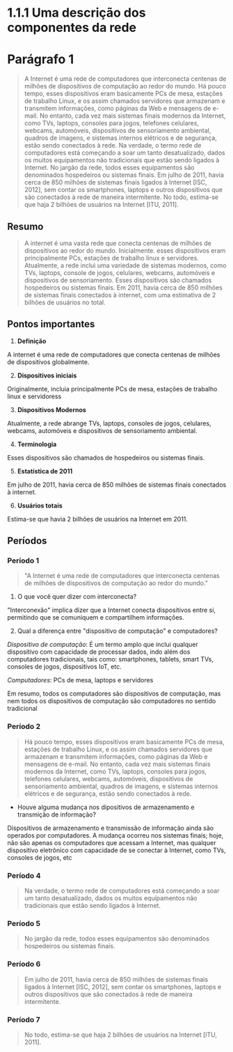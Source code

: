 # 1.1.1 Uma descrição dos componentes da rede

# Parágrafo 1

> A Internet é uma rede de computadores que interconecta centenas de milhões de dispositivos de computação ao redor do mundo. Há pouco tempo, esses dispositivos eram basicamente PCs de mesa, estações de trabalho Linux, e os assim chamados servidores que armazenam e transmitem informações, como páginas da Web e mensagens de e-mail. No entanto, cada vez mais sistemas finais modernos da Internet, como TVs, laptops, consoles para jogos, telefones celulares, webcams, automóveis, dispositivos de sensoriamento ambiental, quadros de imagens, e sistemas internos elétricos e de segurança, estão sendo conectados à rede. Na verdade, o termo rede de computadores está começando a soar um tanto desatualizado, dados os muitos equipamentos não tradicionais que estão sendo ligados à Internet. No jargão da rede, todos esses equipamentos são denominados hospedeiros ou sistemas finais. Em julho de 2011, havia cerca de 850 milhões de sistemas finais ligados à Internet [ISC, 2012], sem contar os smartphones, laptops e outros dispositivos que são conectados à rede de maneira intermitente. No todo, estima-se que haja 2 bilhões de usuários na Internet [ITU, 2011].

## Resumo

> A internet é uma vasta rede que conecta centenas de milhões de dispositivos ao redor do mundo. Inicialmente. esses dispositivos eram principalmente PCs, estações de trabalho linux e servidores. Atualmente, a rede inclui uma variedade de sistemas modernos, como TVs, laptops, console de jogos, celulares, webcams, automóveis e dispositivos de sensoriamento. Esses dispositivos são chamados hospedeiros ou sistemas finais. Em 2011, havia cerca de 850 milhões de sistemas finais conectados à internet, com uma estimativa de 2 bilhões de usuários no total.

## Pontos importantes

1. **Definição**

A internet é uma rede de computadores que conecta centenas de milhões de dispositivos globalmente.

2. **Dispositivos iniciais**
   
Originalmente, incluia principalmente PCs de mesa, estações de trabalho linux e servidoress   

3. **Dispositivos Modernos** 

Atualmente, a rede abrange TVs, laptops, consoles de jogos, celulares, webcams, automóveis e dispositivos de sensoriamento ambiental.

4. **Terminologia**

Esses dispositivos são chamados de hospedeiros ou sistemas finais.

5. **Estatística de 2011**

Em julho de 2011, havia cerca de 850 milhões de sistemas finais conectados à internet.
   
6. **Usuários totais**

Estima-se que havia 2 bilhões de usuários na Internet em 2011.

## Períodos

### Período 1

> "A Internet é uma rede de computadores que interconecta centenas de milhões de dispositivos de computação ao redor do mundo."

1. O que você quer dizer com interconecta?
  
"Interconexão" implica dizer que a Internet conecta dispositivos entre si, permitindo que se comuniquem e compartilhem informações.

2. Qual a diferença entre "dispositivo de computação" e computadores?
   
*Dispositivo de computação*: É um termo amplo que inclui qualquer dispositivo com capacidade de processar dados, indo além dos computadores tradicionais, tais como: smartphones, tablets, smart TVs, consoles de jogos, dispositivos IoT, etc.

*Computadores*: PCs de mesa, laptops e servidores

Em resumo, todos os computadores são dispositivos de computação, mas nem todos os dispositivos de computação são computadores no sentido tradicional

### Período 2

> Há pouco tempo, esses dispositivos eram basicamente PCs de mesa, estações de trabalho Linux, e os assim chamados servidores que armazenam e transmitem informações, como páginas da Web e mensagens de e-mail. No entanto, cada vez mais sistemas finais modernos da Internet, como TVs, laptops, consoles para jogos, telefones celulares, webcams, automóveis, dispositivos de sensoriamento ambiental, quadros de imagens, e sistemas internos elétricos e de segurança, estão sendo conectados à rede.

* Houve alguma mudança nos dipositivos de armazenamento e transmição de informação?

Dispositivos de armazenamento e transmissão de informação ainda são operados por computadores. A mudança ocorreu nos sistemas finais; hoje, não são apenas os computadores que acessam a Internet, mas qualquer dispositivo eletrônico com capacidade de se conectar à Internet, como TVs, consoles de jogos, etc

### Período 4

> Na verdade, o termo rede de computadores está começando a soar um tanto desatualizado, dados os muitos equipamentos não tradicionais que estão sendo ligados à Internet.

### Período 5

> No jargão da rede, todos esses equipamentos são denominados hospedeiros ou sistemas finais. 

### Período 6

> Em julho de 2011, havia cerca de 850 milhões de sistemas finais ligados à Internet [ISC, 2012], sem contar os smartphones, laptops e outros dispositivos que são conectados à rede de maneira intermitente.

### Período 7

> No todo, estima-se que haja 2 bilhões de usuários na Internet [ITU, 2011].